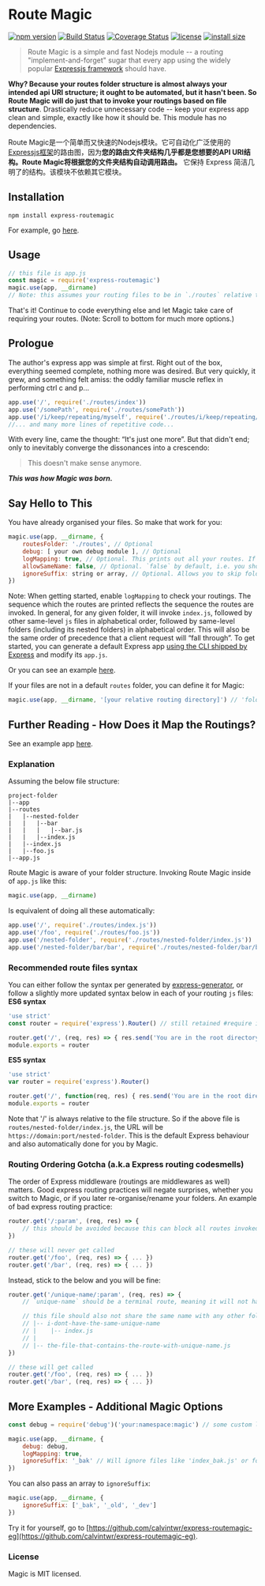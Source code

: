 # Route Magic
[![npm version](https://img.shields.io/npm/v/express-routemagic.svg?style=flat-square)](https://www.npmjs.com/package/express-routemagic)
[![Build Status](https://badgen.net/travis/calvintwr/express-routemagic?style=flat-square)](https://travis-ci.com/calvintwr/express-routemagic)
[![Coverage Status](https://badgen.net/coveralls/c/github/calvintwr/express-routemagic?style=flat-square)](https://coveralls.io/r/calvintwr/express-routemagic)
[![license](https://img.shields.io/npm/l/express-routemagic.svg?style=flat-square)](https://www.npmjs.com/package/express-routemagic)
[![install size](https://badgen.net/packagephobia/install/express-routemagic?style=flat-square)](https://packagephobia.now.sh/result?p=express-routemagic)

>Route Magic is a simple and fast Nodejs module -- a routing "implement-and-forget" sugar that every app using the widely popular [Expressjs framework](https://github.com/expressjs/express) should have.

**Why? Because your routes folder structure is almost always your intended api URI structure; it ought to be automated, but it hasn't been. So Route Magic will do just that to invoke your routings based on file structure**. Drastically reduce unnecessary code -- keep your express app clean and simple, exactly like how it should be. This module has no dependencies.

Route Magic是一个简单而又快速的Nodejs模块。它可自动化广泛使用的[Expressjs框架](https://github.com/expressjs/express)的路由图，因为**您的路由文件夹结构几乎都是您想要的API URI结构。Route Magic将根据您的文件夹结构自动调用路由。** 它保持 Express 简洁几明了的结构。该模块不依赖其它模块。

## Installation

```
npm install express-routemagic
```
For example, go [here](https://github.com/calvintwr/express-routemagic-eg).

## Usage

```js
// this file is app.js
const magic = require('express-routemagic')
magic.use(app, __dirname)
// Note: this assumes your routing files to be in `./routes` relative to this file that invoked it.
```
That's it! Continue to code everything else and let Magic take care of requiring your routes.
(Note: Scroll to bottom for much more options.)

## Prologue
The author's express app was simple at first. Right out of the box, everything seemed complete, nothing more was desired. But very quickly, it grew, and something felt amiss: the oddly familiar muscle reflex in performing ctrl c and p...

```js
app.use('/', require('./routes/index'))
app.use('/somePath', require('./routes/somePath'))
app.use('/i/keep/repeating/myself', require('./routes/i/keep/repeating/myself'))
//... and many more lines of repetitive code...
```
With every line, came the thought: “It's just one more”. But that didn't end; only to inevitably converge the dissonances into a crescendo:

>This doesn't make sense anymore.

**_This was how Magic was born._**

## Say Hello to This

You have already organised your files. So make that work for you:

```js
magic.use(app, __dirname, {
    routesFolder: './routes', // Optional
    debug: [ your own debug module ], // Optional
    logMapping: true, // Optional. This prints out all your routes. If no debug module is passed, it uses console.log by default
    allowSameName: false, // Optional. `false` by default, i.e. you should not have a `foo.js` and a folder named `foo` sitting at the same level. That's poor organisation.
    ignoreSuffix: string or array, // Optional. Allows you to skip folders or files with a suffix.
})
```
Note: When getting started, enable `logMapping` to check your routings. The sequence which the routes are printed reflects the sequence the routes are invoked. In general, for any given folder, it will invoke `index.js`, followed by other same-level `js` files in alphabetical order, followed by same-level folders (including its nested folders) in alphabetical order. This will also be the same order of precedence that a client request will “fall through”.
To get started, you can generate a default Express app [using the CLI shipped by Express](https://expressjs.com/en/starter/generator.html) and modify its `app.js`.

Or you can see an example [here](https://github.com/calvintwr/express-routemagic-eg).

If your files are not in a default `routes` folder, you can define it for Magic:
```js
magic.use(app, __dirname, '[your relative routing directory]') // 'folder' is same as './folder'
```

## Further Reading - How Does it Map the Routings?

See an example app [here](https://github.com/calvintwr/express-routemagic-eg).

### Explanation

Assuming the below file structure:

```
project-folder
|--app
|--routes
|   |--nested-folder
|   |   |--bar
|   |   |   |--bar.js
|   |   |--index.js
|   |--index.js
|   |--foo.js
|--app.js
```
Route Magic is aware of your folder structure. Invoking Route Magic inside of `app.js` like this:
```js
magic.use(app, __dirname)
```
Is equivalent of doing all these automatically:
```js
app.use('/', require('./routes/index.js'))
app.use('/foo', require('./routes/foo.js'))
app.use('/nested-folder', require('./routes/nested-folder/index.js'))
app.use('/nested-folder/bar/bar', require('./routes/nested-folder/bar/bar.js')) // note the 2 bars here.
```
### Recommended route files syntax
You can either follow the syntax per generated by [express-generator](https://expressjs.com/en/starter/generator.html), or follow a slightly more updated syntax below in each of your routing `js` files:
**ES6 syntax**
```js
'use strict'
const router = require('express').Router() // still retained #require instead of #import due practicable compatibility.

router.get('/', (req, res) => { res.send('You are in the root directory of this file.') })
module.exports = router
```
**ES5 syntax**
```js
'use strict'
var router = require('express').Router()

router.get('/', function(req, res) { res.send('You are in the root directory of this file.') })
module.exports = router
```

Note that '/' is always relative to the file structure. So if the above file is `routes/nested-folder/index.js`, the URL will be `https://domain:port/nested-folder`. This is the default Express behaviour and also automatically done for you by Magic.

### Routing Ordering Gotcha (a.k.a Express routing codesmells)
The order of Express middleware (routings are middlewares as well) matters. Good express routing practices will negate surprises, whether you switch to Magic, or if you later re-organise/rename your folders. An example of bad express routing practice:

```js
router.get('/:param', (req, res) => {
    // this should be avoided because this can block all routes invoked below it if it's invoked before them.
})

// these will never get called
router.get('/foo', (req, res) => { ... })
router.get('/bar', (req, res) => { ... })
```
Instead, stick to the below and you will be fine:
```js
router.get('/unique-name/:param', (req, res) => {
    // `unique-name` should be a terminal route, meaning it will not have any subpath under it.

    // this file should also not share the same name with any other folders that sits on the same level with it.
    // |-- i-dont-have-the-same-unique-name
    // |    |-- index.js
    // |
    // |-- the-file-that-contains-the-route-with-unique-name.js
})

// these will get called
router.get('/foo', (req, res) => { ... })
router.get('/bar', (req, res) => { ... })
```

## More Examples - Additional Magic Options

```js
const debug = require('debug')('your:namespace:magic') // some custom logging module

magic.use(app, __dirname, {
    debug: debug,
    logMapping: true,
    ignoreSuffix: '_bak' // Will ignore files like 'index_bak.js' or folders like 'api_v1_bak'.
})
```
You can also pass an array to `ignoreSuffix`:

```js
magic.use(app, __dirname, {
    ignoreSuffix: ['_bak', '_old', '_dev']
})
```
Try it for yourself, go to [https://github.com/calvintwr/express-routemagic-eg](https://github.com/calvintwr/express-routemagic-eg).

### License

Magic is MIT licensed.

